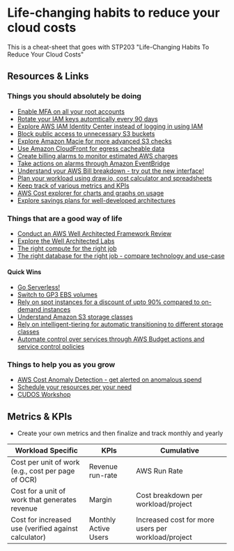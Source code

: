 # Life-changing habits to reduce your cloud costs
This is a cheat-sheet that goes with STP203 "Life-Changing Habits To Reduce Your Cloud Costs"


## Resources & Links

### Things you should absolutely be doing
* [Enable MFA on all your root accounts](https://docs.aws.amazon.com/IAM/latest/UserGuide/id_credentials_mfa.html)
* [Rotate your IAM keys automtically every 90 days](https://github.com/aws-samples/aws-iam-access-key-auto-rotation)
* [Explore AWS IAM Identity Center instead of logging in using IAM](https://docs.aws.amazon.com/singlesignon/latest/userguide/step1.html)
* [Block public access to unnecessary S3 buckets](https://docs.aws.amazon.com/AmazonS3/latest/userguide/access-control-block-public-access.html)
* [Explore Amazon Macie for more advanced S3 checks](https://docs.aws.amazon.com/macie/latest/user/monitoring-s3.html)
* [Use Amazon CloudFront for egress cacheable data](https://docs.aws.amazon.com/AmazonCloudFront/latest/DeveloperGuide/distribution-overview.html)
* [Create billing alarms to monitor estimated AWS charges](https://docs.aws.amazon.com/AmazonCloudWatch/latest/monitoring/monitor_estimated_charges_with_cloudwatch.html)
* [Take actions on alarms through Amazon EventBridge](https://docs.aws.amazon.com/AmazonCloudWatch/latest/monitoring/cloudwatch-and-eventbridge.html)
* [Understand your AWS Bill breakdown - try out the new interface!](https://docs.aws.amazon.com/awsaccountbilling/latest/aboutv2/invoice.html)
* [Plan your workload using draw.io, cost calculator and spreadsheets](https://calculator.aws/#/)
* [Keep track of various metrics and KPIs](#metrics--kpis)
* [AWS Cost explorer for charts and graphs on usage](https://docs.aws.amazon.com/cost-management/latest/userguide/ce-exploring-data.html)
* [Explore savings plans for well-developed architectures](https://aws.amazon.com/savingsplans/compute-pricing/)


### Things that are a good way of life
* [Conduct an AWS Well Architected Framework Review](https://docs.aws.amazon.com/wellarchitected/latest/framework/the-pillars-of-the-framework.html)
* [Explore the Well Architected Labs](https://wellarchitectedlabs.com/)
* [The right compute for the right job](https://aws.amazon.com/products/compute/)
* [The right database for the right job - compare technology and use-case](https://aws.amazon.com/products/databases/)

#### Quick Wins

* [Go Serverless!](https://serverlessland.com/)
* [Switch to GP3 EBS volumes](https://aws.amazon.com/blogs/storage/migrate-your-amazon-ebs-volumes-from-gp2-to-gp3-and-save-up-to-20-on-costs/)
* [Rely on spot instances for a discount of upto 90% compared to on-demand instances](https://docs.aws.amazon.com/AWSEC2/latest/UserGuide/how-spot-instances-work.html)
* [Understand Amazon S3 storage classes](https://aws.amazon.com/s3/storage-classes/)
* [Rely on intelligent-tiering for automatic transitioning to different storage classes](https://aws.amazon.com/s3/storage-classes/intelligent-tiering/)
* [Automate control over services through AWS Budget actions and service control policies](https://docs.aws.amazon.com/cost-management/latest/userguide/budgets-controls.html)


### Things to help you as you grow
* [AWS Cost Anomaly Detection - get alerted on anomalous spend](https://docs.aws.amazon.com/cost-management/latest/userguide/manage-ad.html)
* [Schedule your resources per your need](https://aws.amazon.com/solutions/implementations/instance-scheduler/)
* [CUDOS Workshop](https://catalog.us-east-1.prod.workshops.aws/workshops/fd889151-38aa-4fe2-a29d-d5fa557197bb/en-US)



## Metrics & KPIs

* Create your own metrics and then finalize and track monthly and yearly


| Workload Specific  | KPIs | Cumulative | 
| ------------- | ------------- | ------------- |
| Cost per unit of work (e.g., cost per page of OCR) | Revenue run-rate  | AWS Run Rate |
| Cost for a unit of work that generates revenue | Margin  | Cost breakdown per workload/project | 
| Cost for increased use (verified against calculator) | Monthly Active Users | Increased cost for more users per workload/project | 


